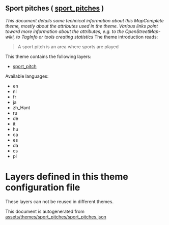 [//]: # (WARNING: this file is automatically generated. Please find the sources at the bottom and edit those sources)

## Sport pitches ( [sport_pitches](https://mapcomplete.org/sport_pitches) )
_This document details some technical information about this MapComplete theme, mostly about the attributes used in the theme. Various links point toward more information about the attributes, e.g. to the OpenStreetMap-wiki, to TagInfo or tools creating statistics_
The theme introduction reads:

> A sport pitch is an area where sports are played

This theme contains the following layers:

 - [sport_pitch](../Layers/sport_pitch.md)

Available languages:

 - en
 - nl
 - fr
 - ja
 - zh_Hant
 - ru
 - de
 - it
 - hu
 - ca
 - es
 - da
 - cs
 - pl

# Layers defined in this theme configuration file
These layers can not be reused in different themes.


This document is autogenerated from [assets/themes/sport_pitches/sport_pitches.json](https://github.com/pietervdvn/MapComplete/blob/develop/assets/themes/sport_pitches/sport_pitches.json)

